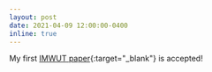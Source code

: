 ```yaml
---
layout: post
date: 2021-04-09 12:00:00-0400
inline: true
---
```


My first [IMWUT paper](https://github.com/Mvrjustid/IMWUT-Hierarchical-HAR-PBD){:target="\_blank"} is accepted!